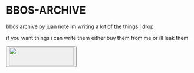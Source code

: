 # BBOS-ARCHIVE
bbos archive by juan
note im writing a lot of the things i drop

if you want things i can write them
either buy them from me or ill leak them

<button name="telegram" onclick="https://t.me/leaksurmom" ><img src="https://ar.toneden.io/26034855/512a7f06-d404-4653-9981-ae3e6166e939" width="175" height="50"/></button>

